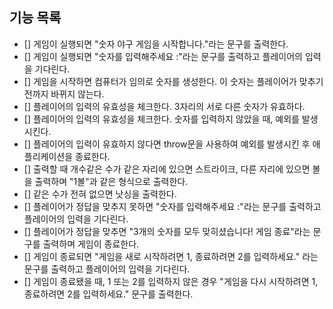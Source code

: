 ## 기능 목록

- [] 게임이 실행되면 "숫자 야구 게임을 시작합니다."라는 문구를 출력한다.
- [] 게임이 실행되면 "숫자를 입력해주세요 :"라는 문구를 출력하고 플레이어의 입력을 기다린다.
- [] 게임을 시작하면 컴퓨터가 임의로 숫자를 생성한다. 이 숫자는 플레이어가 맞추기 전까지 바뀌지 않는다.
- [] 플레이어의 입력의 유효성을 체크한다. 3자리의 서로 다른 숫자가 유효하다.
- [] 플레이어의 입력의 유효성을 체크한다. 숫자를 입력하지 않았을 때, 예외를 발생시킨다.
- [] 플레이어의 입력이 유효하지 않다면 throw문을 사용하여 예외를 발생시킨 후 애플리케이션을 종료한다.
- [] 출력할 때 개수같은 수가 같은 자리에 있으면 스트라이크, 다른 자리에 있으면 볼을 출력하며 "1볼"과 같은 형식으로 출력한다.
- [] 같은 수가 전혀 없으면 낫싱을 출력한다.
- [] 플레이어가 정답을 맞추지 못하면 "숫자를 입력해주세요 :"라는 문구를 출력하고 플레이어의 입력을 기다린다.
- [] 플레이어가 정답을 맞추면 "3개의 숫자를 모두 맞히셨습니다! 게임 종료"라는 문구를 출력하며 게임이 종료한다.
- [] 게임이 종료되면 "게임을 새로 시작하려면 1, 종료하려면 2를 입력하세요." 라는 문구를 출력하고 플레이어의 입력을 기다린다.
- [] 게임이 종료됐을 때, 1 또는 2를 입력하지 않은 경우 "게임을 다시 시작하려면 1, 종료하려면 2를 입력하세요." 문구를 출력한다.